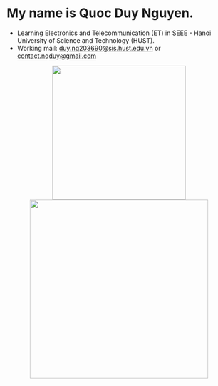 # My name is Quoc Duy Nguyen.
- Learning Electronics and Telecommunication (ET) in SEEE - Hanoi University of Science and Technology (HUST).
- Working mail: duy.nq203690@sis.hust.edu.vn or contact.nqduy@gmail.com

<p align='center'>
  <a href="#"><img src="https://github-readme-stats.vercel.app/api/top-langs/?username=acsii-63&show_icons=true&count_private=true&theme=dark&hide=jupyternotebook" width="300"></a>
  <a href="#"><img src="https://github-readme-stats.vercel.app/api?username=acsii-63&theme=dark&hide=issues,prs,contribs&show_icons=true,&rank_icon=github" width="400"></a>
</p>
